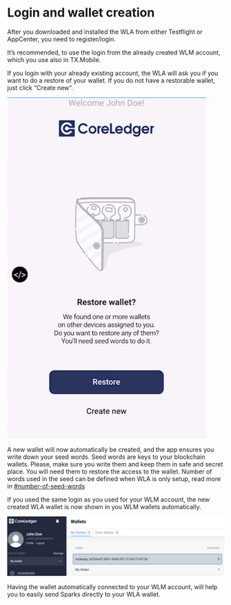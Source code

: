 # Login and wallet creation

After you downloaded and installed the WLA from either Testflight or AppCenter, you need to register/login.

It’s recommended, to use the login from the already created WLM account, which you use also in TX.Mobile.

If you login with your already existing account, the WLA will ask you if you want to do a restore of your wallet. If you do not have a restorable wallet, just click “Create new”.

![](../.gitbook/assets/2)

A new wallet will now automatically be created, and the app ensures you write down your seed words. Seed words are keys to your blockchain wallets. Please, make sure you write them and keep them in safe and secret place. You will need them to restore the access to the wallet. Number of words used in the seed can be defined when WLA is only setup, read more in [#number-of-seed-words](app-configuration/#number-of-seed-words "mention")

If you used the same login as you used for your WLM account, the new created WLA wallet is now shown in you WLM wallets automatically.

![](../.gitbook/assets/3)

Having the wallet automatically connected to your WLM account, will help you to easily send Sparks directly to your WLA wallet.
